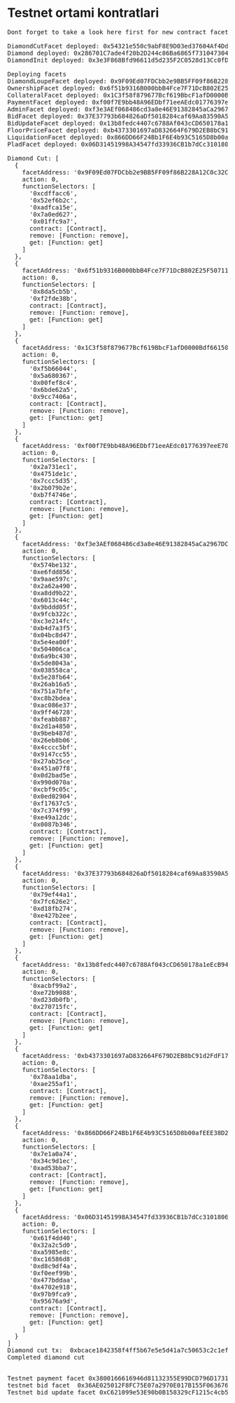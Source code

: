 # Testnet ortami kontratlari
<pre>
Dont forget to take a look here first for new contract facet address

DiamondCutFacet deployed: 0x54321e550c9abF8E9D03ed37604Af4Dd1720b9f0
Diamond deployed: 0x286701C7ade4f20b2D244c86Ba6865f731047304
DiamondInit deployed: 0x3e3F868Bfd96611d5d235F2C0528d13Cc0fD2374

Deploying facets
DiamondLoupeFacet deployed: 0x9F09Ed07FDCbb2e9BB5FF09f86B228A12C0c32C1
OwnershipFacet deployed: 0x6f51b9316B000bbB4Fce7F71DcB802E25F507110
CollateralFacet deployed: 0x1C3f58f879677Bcf619BbcF1afD0000Bdf661509
PaymentFacet deployed: 0xf00f7E9bb48A96EDbf71eeAEdc01776397eeE70f
AdminFacet deployed: 0xf3e3AEf068486cd3a8e46E91382845aCa2967DC9
BidFacet deployed: 0x37E37793b684826aDf5018284caf69Aa83590A58
BidUpdateFacet deployed: 0x13b8fedc4407c6788Af043cCD650178a1eEcB94D
FloorPriceFacet deployed: 0xb4373301697aD832664F679D2EB8bC91d2FdF170
LiquidationFacet deployed: 0x866DD66F24Bb1F6E4b93C5165D8b00afEEE38D20
PladFacet deployed: 0x06D31451998A34547fd33936CB1b7dCc3101806F

Diamond Cut: [
  {
    facetAddress: '0x9F09Ed07FDCbb2e9BB5FF09f86B228A12C0c32C1',
    action: 0,
    functionSelectors: [
      '0xcdffacc6',
      '0x52ef6b2c',
      '0xadfca15e',
      '0x7a0ed627',
      '0x01ffc9a7',
      contract: [Contract],
      remove: [Function: remove],
      get: [Function: get]
    ]
  },
  {
    facetAddress: '0x6f51b9316B000bbB4Fce7F71DcB802E25F507110',
    action: 0,
    functionSelectors: [
      '0x8da5cb5b',
      '0xf2fde38b',
      contract: [Contract],
      remove: [Function: remove],
      get: [Function: get]
    ]
  },
  {
    facetAddress: '0x1C3f58f879677Bcf619BbcF1afD0000Bdf661509',
    action: 0,
    functionSelectors: [
      '0xf5b66044',
      '0x5a680367',
      '0x00fef8c4',
      '0x6bde62a5',
      '0x9cc7406a',
      contract: [Contract],
      remove: [Function: remove],
      get: [Function: get]
    ]
  },
  {
    facetAddress: '0xf00f7E9bb48A96EDbf71eeAEdc01776397eeE70f',
    action: 0,
    functionSelectors: [
      '0x2a731ec1',
      '0x4751de1c',
      '0x7ccc5d35',
      '0x2b079b2e',
      '0xb7f4746e',
      contract: [Contract],
      remove: [Function: remove],
      get: [Function: get]
    ]
  },
  {
    facetAddress: '0xf3e3AEf068486cd3a8e46E91382845aCa2967DC9',
    action: 0,
    functionSelectors: [
      '0x574be132',
      '0xe6fdd856',
      '0x9aae597c',
      '0x2a62a490',
      '0xa8dd9b22',
      '0x6013c44c',
      '0x9bddd05f',
      '0x9fcb322c',
      '0xc3e214fc',
      '0xb4d7a3f5',
      '0x04bc8d47',
      '0x5e4ea00f',
      '0x504006ca',
      '0x6a9bc430',
      '0x5de8043a',
      '0x038558ca',
      '0x5e28fb64',
      '0x26ab16a5',
      '0x751a7bfe',
      '0xc8b2bdea',
      '0xac086e37',
      '0x9ff46728',
      '0xfeabb887',
      '0x2d1a4850',
      '0x9beb487d',
      '0x26eb8b06',
      '0x4cccc5bf',
      '0x9147cc55',
      '0x27ab25ce',
      '0x451a07f8',
      '0x0d2bad5e',
      '0x990d070a',
      '0xcbf9c05c',
      '0x0ed02904',
      '0xf17637c5',
      '0x7c374f99',
      '0xe49a12dc',
      '0x0087b346',
      contract: [Contract],
      remove: [Function: remove],
      get: [Function: get]
    ]
  },
  {
    facetAddress: '0x37E37793b684826aDf5018284caf69Aa83590A58',
    action: 0,
    functionSelectors: [
      '0x79ef44a1',
      '0x7fc626e2',
      '0xd18fb274',
      '0xe427b2ee',
      contract: [Contract],
      remove: [Function: remove],
      get: [Function: get]
    ]
  },
  {
    facetAddress: '0x13b8fedc4407c6788Af043cCD650178a1eEcB94D',
    action: 0,
    functionSelectors: [
      '0xacbf99a2',
      '0xe72b9088',
      '0xd23db0fb',
      '0x270715fc',
      contract: [Contract],
      remove: [Function: remove],
      get: [Function: get]
    ]
  },
  {
    facetAddress: '0xb4373301697aD832664F679D2EB8bC91d2FdF170',
    action: 0,
    functionSelectors: [
      '0x78aa1dba',
      '0xae255af1',
      contract: [Contract],
      remove: [Function: remove],
      get: [Function: get]
    ]
  },
  {
    facetAddress: '0x866DD66F24Bb1F6E4b93C5165D8b00afEEE38D20',
    action: 0,
    functionSelectors: [
      '0x7e1a0a74',
      '0x34c9d1ec',
      '0xad53bba7',
      contract: [Contract],
      remove: [Function: remove],
      get: [Function: get]
    ]
  },
  {
    facetAddress: '0x06D31451998A34547fd33936CB1b7dCc3101806F',
    action: 0,
    functionSelectors: [
      '0x61f4dd40',
      '0x32a2c5d0',
      '0xa5985e8c',
      '0xc16586d8',
      '0xd8c9df4a',
      '0xf0eef99b',
      '0x477bddaa',
      '0x4702e918',
      '0x97b9fca9',
      '0x95676a9d',
      contract: [Contract],
      remove: [Function: remove],
      get: [Function: get]
    ]
  }
]
Diamond cut tx:  0xbcace1842358f4ff5b67e5e5d41a7c50653c2c1ef1c8782d5e903822becfeb9d
Completed diamond cut


Testnet payment facet 0x3800166616946d81132355E99DCD796D17317556
testnet bid facet  0x36AE025012F8FC75E07a2970E017B155F0636761 
Testnet bid update facet 0xC621099e53E90b0B158329cF1215c4cb513Fccf7
</pre>